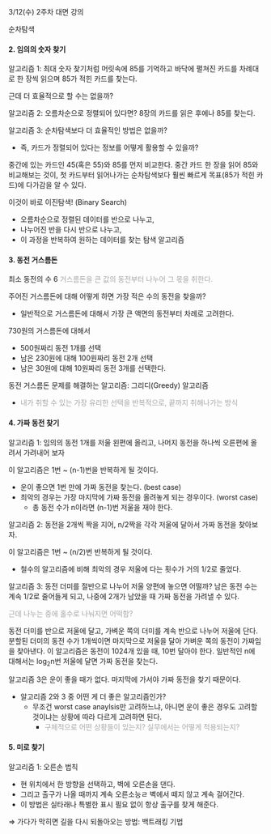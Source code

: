 3/12(수) 2주차 대면 강의



순차탐색

#### 2. 임의의 숫자 찾기

알고리즘 1: 
최대 숫자 찾기처럼 머릿속에 85를 기억하고 바닥에 펼쳐진 카드를 차례대로 한 장씩 읽으며 85가 적힌 카드를 찾는다.

근데 더 효율적으로 할 수는 없을까?

알고리즘 2:
오름차순으로 정렬되어 있다면?
8장의 카드를 읽은 후에나 85를 찾는다.

알고리즘 3:
순차탐색보다 더 효율적인 방법은 없을까?
* 즉, 카드가 정렬되어 있다는 정보를 어떻게 활용할 수 있을까?

중간에 있는 카드인 45(혹은 55)와 85를 먼저 비교한다.
중간 카드 한 장을 읽어 85와 비교해보는 것이, 첫 카드부터 읽어나가는 순차탐색보다 훨씬 빠르게 목표(85가 적힌 카드)에 다가감을 알 수 있다.

이것이 바로 이진탐색! (Binary Search)
* 오름차순으로 정렬된 데이터를 반으로 나누고,
* 나누어진 반을 다시 반으로 나누고,
* 이 과정을 반복하여 원하는 데이터를 찾는 탐색 알고리즘

#### 3. 동전 거스름돈
최소 동전의 수 6
<font color="#a5a5a5">거스름돈을 큰 값의 동전부터 나누어 그 몫을 취한다.</font>

주어진 거스름돈에 대해 어떻게 하면 가장 적은 수의 동전을 찾을까?
* 일반적으로 거스름돈에 대해서 가장 큰 액면의 동전부터 차례로 고려한다.

730원의 거스름돈에 대해서
* 500원짜리 동전 1개를 선택
* 남은 230원에 대해 100원짜리 동전 2개 선택
* 남은 30원에 대해 10원짜리 동전 3개를 선택한다.

동전 거스름돈 문제를 해결하는 알고리즘: 그리디(Greedy) 알고리즘
* <font color="#a5a5a5">내가 취할 수 있는 가장 유리한 선택을 반복적으로, 끝까지 취해나가는 방식</font>

#### 4. 가짜 동전 찾기
알고리즘 1:
임의의 동전 1개를 저울 왼편에 올리고, 나머지 동전을 하나씩 오른편에 올려서 가려내어 보자

이 알고리즘은 1번 ~ (n-1)번을 반복하게 될 것이다.
* 운이 좋으면 1번 만에 가짜 동전을 찾는다. (best case)
* 최악의 경우는 가장 마지막에 가짜 동전을 올려놓게 되는 경우이다. (worst case)
	* 총 동전 수가 n이라면 (n-1)번 저울을 재야 한다.


알고리즘 2:
동전을 2개씩 짝을 지어, n/2짝을 각각 저울에 달아서 가짜 동전을 찾아보자.

이 알고리즘은 1번 ~ (n/2)번 반복하게 될 것이다.
* 철수의 알고리즘에 비해 최악의 경우 저울에 다는 횟수가 거의 1/2로 줄었다.

알고리즘 3:
동전 더미를 절반으로 나누어 저울 양편에 놓으면 어떨까?
남은 동전 수는 계속 1/2로 줄어들게 되고, 나중에 2개가 남았을 때 가짜 동전을 가려낼 수 있다.

<font color="#a5a5a5">근데 나누는 중에 홀수로 나눠지면 어떡함?</font>

동전 더미를 반으로 저울에 달고, 가벼운 쪽의 더미를 계속 반으로 나누어 저울에 단다.
분할된 더미의 동전 수가 1개씩이면 마지막으로 저울을 달아 가벼운 쪽의 동전이 가짜임을 찾아낸다.
이 알고리즘은 동전이 1024개 있을 때, 10번 달아야 한다.
일반적인 n에 대해서는 log<sub>2</sub>n번 저울에 달면 가짜 동전을 찾는다.

알고리즘 3은 운이 좋을 때가 없다. 마지막에 가서야 가짜 동전을 찾기 때문이다.
* 알고리즘 2와 3 중 어떤 게 더 좋은 알고리즘인가?
	* 무조건 worst case anaylsis만 고려하느냐, 아니면 운이 좋은 경우도 고려할 것이냐는 상황에 따라 다르게 고려하면 된다.
		* <font color="#a5a5a5">구체적으로 어떤 상황들이 있는지? 실무에서는 어떻게 적용되는지?</font>

#### 5. 미로 찾기
알고리즘 1: 오른손 법칙
* 현 위치에서 한 방향을 선택하고, 벽에 오른손을 댄다.
* 그리고 출구가 나올 때까지 계속 오른소능ㄹ 벽에서 떼지 않고 계속 걸어간다.
* 이 방법은 실타래나 특별한 표시 필요 없이 항상 출구를 찾게 해준다.

⇒ 가다가 막히면 길을 다시 되돌아오는 방법: 백트래킹 기법